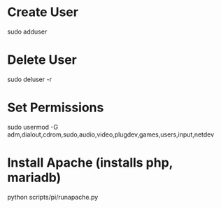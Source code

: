 
# Create User
sudo adduser <name>

# Delete User
sudo deluser -r <name>

# Set Permissions
sudo usermod -G adm,dialout,cdrom,sudo,audio,video,plugdev,games,users,input,netdev <name>

# Install Apache (installs php, mariadb)
python scripts/pi/runapache.py


